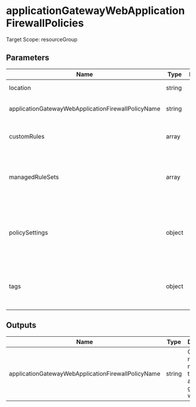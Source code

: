 # applicationGatewayWebApplicationFirewallPolicies

Target Scope: resourceGroup

## Parameters
| Name | Type | Required | Validation | Default value | Description |
| -- |  -- | -- | -- | -- | -- |
| location | string | <input type="checkbox"> | None | <pre>resourceGroup().location</pre> | Specifies the Azure location where the resource should be created. Defaults to the resourcegroup location. |
| applicationGatewayWebApplicationFirewallPolicyName | string | <input type="checkbox" checked> | Length between 1-80 | <pre></pre> | The resourcename of the Web Application Firewall policy name to be used. |
| customRules | array | <input type="checkbox"> | None | <pre>[]</pre> | The custom rules inside the policy. For array/object structure, please refer to https://docs.microsoft.com/en-us/azure/templates/microsoft.network/applicationgatewaywebapplicationfirewallpolicies?tabs=bicep#webapplicationfirewallcustomrule. |
| managedRuleSets | array | <input type="checkbox"> | None | <pre>[<br>  {<br>    ruleSetType: 'OWASP'<br>    ruleSetVersion: '3.1'<br>  }<br>]</pre> | The managed rule sets that are associated with the policy. This defaults to OWASP 3.1. For array/object structure, please refer to https://docs.microsoft.com/en-us/azure/templates/microsoft.network/applicationgatewaywebapplicationfirewallpolicies?tabs=bicep#managedruleset. |
| policySettings | object | <input type="checkbox"> | None | <pre>{<br>  requestBodyCheck: true<br>  maxRequestBodySizeInKb: 128<br>  fileUploadLimitInMb: 100<br>  state: 'Enabled'<br>  mode: 'Prevention'<br>}</pre> | The PolicySettings for policy. This defaults to an enabled policy in prevention mode. For array/object structure, please refer to https://docs.microsoft.com/en-us/azure/templates/microsoft.network/applicationgatewaywebapplicationfirewallpolicies?tabs=bicep#policysettings. |
| tags | object | <input type="checkbox"> | None | <pre>{}</pre> | The tags to apply to this resource. This is an object with key/value pairs.<br>Example:<br>{<br>&nbsp;&nbsp;&nbsp;FirstTag: myvalue<br>&nbsp;&nbsp;&nbsp;SecondTag: another value<br>} |
## Outputs
| Name | Type | Description |
| -- |  -- | -- |
| applicationGatewayWebApplicationFirewallPolicyName | string | Ouputs the resource name of this application gateway waf policy. |

